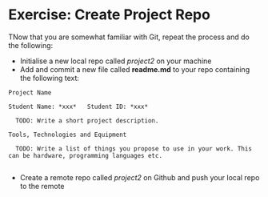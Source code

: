# Exercise: Create Project Repo

TNow that you are somewhat familiar with Git, repeat the process and do the following:

- Initialise a new local repo called _project2_ on your machine
- Add and commit a new file called **readme.md** to your repo containing the following text:

```
Project Name

Student Name: *xxx*   Student ID: *xxx*

  TODO: Write a short project description.

Tools, Technologies and Equipment

  TODO: Write a list of things you propose to use in your work. This can be hardware, programming languages etc.


```

- Create a remote repo called _project2_ on Github and push your local repo to the remote